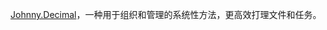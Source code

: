  [Johnny.Decimal](https://johnnydecimal.com/10-19-concepts/11-core/11.01-introduction/)，一种用于组织和管理的系统性方法，更高效打理文件和任务。